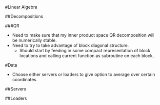 #Linear Algebra

##Decompositions

###QR
* Need to make sure that my inner product space QR decomposition will be numerically stable.
* Need to try to take advantage of block diagonal structure.
    * Should start by feeding in some compact representation of block locations and calling current function as subroutine on each block.

#Data
* Choose either servers or loaders to give option to average over certain coordinates.

##Servers

##Loaders
